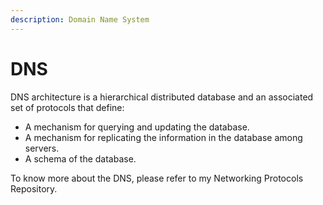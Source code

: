 ```yaml
---
description: Domain Name System
---
```


# DNS

DNS architecture is a hierarchical distributed database and an associated set of protocols that define:

* A mechanism for querying and updating the database.
* A mechanism for replicating the information in the database among servers.
* A schema of the database.

To know more about the DNS, please refer to my Networking Protocols Repository.
